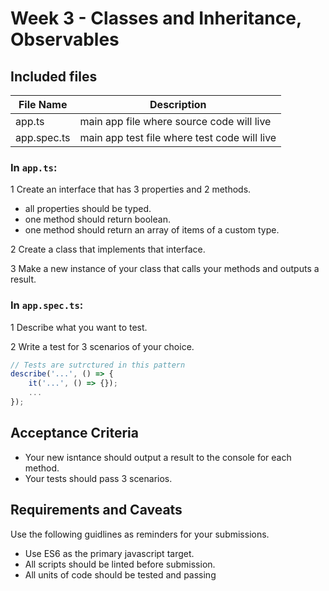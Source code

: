 # Week 3 - Classes and Inheritance, Observables

## Included files

| File Name   | Description                                  |
| ----------- | -------------------------------------------- |
| app.ts      | main app file where source code will live    |
| app.spec.ts | main app test file where test code will live |

### In `app.ts`:

1 Create an interface that has 3 properties and 2 methods.

- all properties should be typed.
- one method should return boolean.
- one method should return an array of items of a custom type.

2 Create a class that implements that interface.

3 Make a new instance of your class that calls your methods and outputs a result.

### In `app.spec.ts`:

1 Describe what you want to test.

2 Write a test for 3 scenarios of your choice.

```javascript
// Tests are sutrctured in this pattern
describe('...', () => {
    it('...', () => {});
    ...
});
```

## Acceptance Criteria

- Your new isntance should output a result to the console for each method.
- Your tests should pass 3 scenarios.

## Requirements and Caveats

Use the following guidlines as reminders for your submissions.

- Use ES6 as the primary javascript target.
- All scripts should be linted before submission.
- All units of code should be tested and passing
